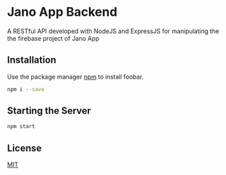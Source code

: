 # Jano App Backend

A RESTful API developed with NodeJS and ExpressJS for manipulating the the firebase project of Jano App

## Installation

Use the package manager [npm](https://nodejs.org/en/download/) to install foobar.

```bash
npm i --save
```

## Starting the Server

```bash
npm start
```

## License

[MIT](https://choosealicense.com/licenses/mit/)
